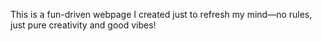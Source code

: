 This is a fun-driven webpage I created just to refresh my mind—no rules, just pure creativity and good vibes!
